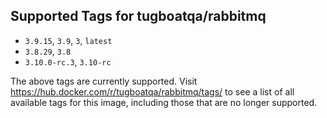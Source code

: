 ## Supported Tags for tugboatqa/rabbitmq

* `3.9.15`, `3.9`, `3`, `latest`
* `3.8.29`, `3.8`
* `3.10.0-rc.3`, `3.10-rc`

The above tags are currently supported. Visit https://hub.docker.com/r/tugboatqa/rabbitmq/tags/ to see a list of all available tags for this image, including those that are no longer supported.
